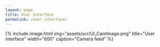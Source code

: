 ```yaml
---
layout: page
title: User Interface
permalink: /user_interface/
---
```


{% include image.html
    img="assets/scr/UI_CamImage.png"
    title="User interface"
    width="600"
    caption="Camera feed" %}
